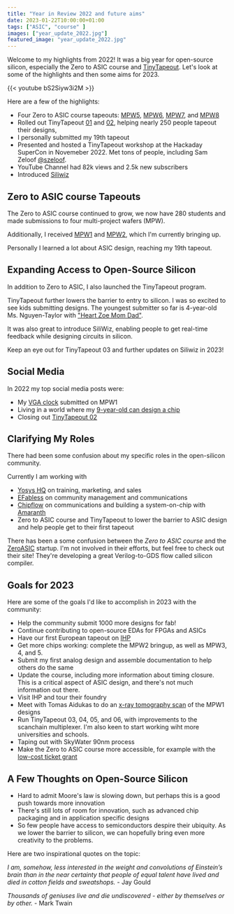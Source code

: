 ```yaml
---
title: "Year in Review 2022 and future aims"
date: 2023-01-22T10:00:00+01:00
tags: ["ASIC", "course" ]
images: ["year_update_2022.jpg"]
featured_image: "year_update_2022.jpg"
---
```


Welcome to my highlights from 2022! It was a big year for open-source silicon, especially the Zero to ASIC course and [TinyTapeout](https://tinytapeout.com). Let's look at some of the highlights and then some aims for 2023.

{{< youtube bS2Siyw3i2M >}}

Here are a few of the highlights:
* Four Zero to ASIC course tapeouts: [MPW5](/post/mpw5_submitted/), [MPW6](/post/mpw6_submitted/), [MPW7](/post/mpw7_submitted/), and [MPW8](/post/mpw8_submitted/)
* Rolled out TinyTapeout [01](https://tinytapeout.com/runs/tt01/) and [02](https://tinytapeout.com/runs/tt02/), helping nearly 250 people tapeout their designs,
* I personally submitted my 19th tapeout
* Presented and hosted a TinyTapeout workshop at the Hackaday SuperCon in Novemeber 2022. Met tons of people, including Sam Zeloof [@szeloof](https://twitter.com/szeloof).
* YouTube Channel had 82k views and 2.5k new subscribers
* Introduced [Siliwiz](https://www.youtube.com/watch?v=V9xCa4RNfCM)


## Zero to ASIC course Tapeouts
The Zero to ASIC course continued to grow, we now have 280 students and made submissions to four multi-project wafers (MPW).

Additionally, I received [MPW1](/post/mpw1-is-alive/) and [MPW2](https://twitter.com/matthewvenn/status/1588656855353790465?s=20), which I'm currently bringing up.

Personally I learned a lot about ASIC design, reaching my 19th tapeout. 

## Expanding Access to Open-Source Silicon
In addition to Zero to ASIC, I also launched the TinyTapeout program. 

TinyTapeout further lowers the barrier to entry to silicon. I was so excited to see kids submitting designs. The youngest submitter so far is 4-year-old Ms. Nguyen-Taylor with ["Heart Zoe Mom Dad"](https://tinytapeout.com/runs/tt02/031/).

It was also great to introduce SiliWiz, enabling people to get real-time feedback while designing circuits in silicon.

Keep an eye out for TinyTapeout 03 and further updates on Siliwiz in 2023!

## Social Media
In 2022 my top social media posts were:
* My [VGA clock](https://twitter.com/matthewvenn/status/1509491474722967553?s=20) submitted on MPW1
* Living in a world where my [9-year-old can design a chip](https://twitter.com/matthewvenn/status/1566377267298697221)
* Closing out [TinyTapeout 02](https://twitter.com/matthewvenn/status/1598736789119930380?s=20)

## Clarifying My Roles
There had been some confusion about my specific roles in the open-silicon community.

Currently I am working with
* [Yosys HQ](https://www.yosyshq.com/) on training, marketing, and sales
* [EFabless](https://efabless.com/) on community management and communications
* [Chipflow](https://www.chipflow.io/) on communications and building a system-on-chip with [Amaranth](https://github.com/amaranth-lang/amaranth)
* Zero to ASIC course and TinyTapeout to lower the barrier to ASIC design and help people get to their first tapeout

There has been a some confusion between the *Zero to ASIC course* and the [ZeroASIC](https://www.zeroasic.com/) startup. I'm not involved in their efforts, but feel free to check out their site! They're developing a great Verilog-to-GDS flow called silicon compiler.

## Goals for 2023
Here are some of the goals I'd like to accomplish in 2023 with the community:
* Help the community submit 1000 more designs for fab!
* Continue contributing to open-source EDAs for FPGAs and ASICs
* Have our first European tapeout on [IHP](https://www.ihp-solutions.com/index.php?id=11)
* Get more chips working: complete the MPW2 bringup, as well as MPW3, 4, and 5.
* Submit my first analog design and assemble documentation to help others do the same
* Update the course, including more information about timing closure. This is a critical aspect of ASIC design, and there's not much information out there.
* Visit IHP and tour their foundry
* Meet with Tomas Aidukas to do an [x-ray tomography scan](https://www.youtube.com/watch?v=lEvf16Op2U8) of the MPW1 designs
* Run TinyTapeout 03, 04, 05, and 06, with improvements to the scanchain multiplexer. I'm also keen to start working wiht more universities and schools.
* Taping out with SkyWater 90nm process
* Make the Zero to ASIC course more accessible, for example with the [low-cost ticket grant](/#grant)

## A Few Thoughts on Open-Source Silicon
* Hard to admit Moore's law is slowing down, but perhaps this is a good push towards more innovation
* There's still lots of room for innovation, such as advanced chip packaging and in application specific designs
* So few people have access to semiconductors despire their ubiquity. As we lower the barrier to silicon, we can hopefully bring even more creativity to the problems.

Here are two inspirational quotes on the topic:

*I am, somehow, less interested in the weight and convolutions of Einstein’s brain than in the near certainty that people of equal talent have lived and died in cotton fields and sweatshops.* - Jay Gould

*Thousands of geniuses live and die undiscovered - either by themselves or by other.* - Mark Twain 

